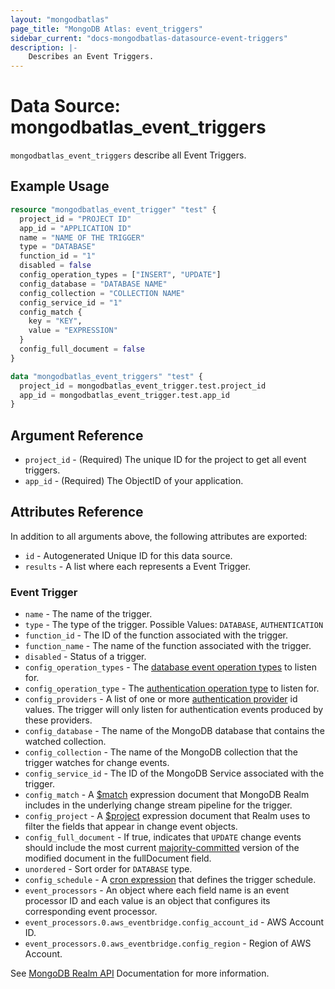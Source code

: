 ```yaml
---
layout: "mongodbatlas"
page_title: "MongoDB Atlas: event_triggers"
sidebar_current: "docs-mongodbatlas-datasource-event-triggers"
description: |-
    Describes an Event Triggers.
---
```


# Data Source: mongodbatlas_event_triggers

`mongodbatlas_event_triggers` describe all Event Triggers.

## Example Usage

```terraform
resource "mongodbatlas_event_trigger" "test" {
  project_id = "PROJECT ID"
  app_id = "APPLICATION ID"
  name = "NAME OF THE TRIGGER"
  type = "DATABASE"
  function_id = "1"
  disabled = false
  config_operation_types = ["INSERT", "UPDATE"]
  config_database = "DATABASE NAME"
  config_collection = "COLLECTION NAME"
  config_service_id = "1"
  config_match {
    key = "KEY",
    value = "EXPRESSION"
  }
  config_full_document = false
}

data "mongodbatlas_event_triggers" "test" {
  project_id = mongodbatlas_event_trigger.test.project_id
  app_id = mongodbatlas_event_trigger.test.app_id
}
```

## Argument Reference

* `project_id` - (Required) The unique ID for the project to get all event triggers.
* `app_id` - (Required) The ObjectID of your application.

## Attributes Reference

In addition to all arguments above, the following attributes are exported:

* `id` - Autogenerated Unique ID for this data source.
* `results` - A list where each represents a Event Trigger.


### Event Trigger

* `name` - The name of the trigger.
* `type` - The type of the trigger. Possible Values: `DATABASE`, `AUTHENTICATION`
* `function_id` - The ID of the function associated with the trigger.
* `function_name` - The name of the function associated with the trigger.
* `disabled` - Status of a trigger.
* `config_operation_types` - The [database event operation types](https://docs.mongodb.com/realm/triggers/database-triggers/#std-label-database-events) to listen for.
* `config_operation_type` - The [authentication operation type](https://docs.mongodb.com/realm/triggers/authentication-triggers/#std-label-authentication-event-operation-types) to listen for.
* `config_providers` - A list of one or more [authentication provider](https://docs.mongodb.com/realm/authentication/providers/) id values. The trigger will only listen for authentication events produced by these providers.
* `config_database` - The name of the MongoDB database that contains the watched collection.
* `config_collection` - The name of the MongoDB collection that the trigger watches for change events.
* `config_service_id` - The ID of the MongoDB Service associated with the trigger.
* `config_match` - A [$match](https://docs.mongodb.com/manual/reference/operator/aggregation/match/) expression document that MongoDB Realm includes in the underlying change stream pipeline for the trigger.
* `config_project` - A [$project](https://docs.mongodb.com/manual/reference/operator/aggregation/project/) expression document that Realm uses to filter the fields that appear in change event objects.
* `config_full_document` - If true, indicates that `UPDATE` change events should include the most current [majority-committed](https://docs.mongodb.com/manual/reference/read-concern-majority/) version of the modified document in the fullDocument field.
* `unordered` - Sort order for `DATABASE` type.
* `config_schedule` - A [cron expression](https://docs.mongodb.com/realm/triggers/cron-expressions/) that defines the trigger schedule.
* `event_processors` - An object where each field name is an event processor ID and each value is an object that configures its corresponding event processor.
* `event_processors.0.aws_eventbridge.config_account_id` - AWS Account ID.
* `event_processors.0.aws_eventbridge.config_region` - Region of AWS Account.


See [MongoDB Realm API](https://docs.mongodb.com/realm/admin/api/v3/#get-/groups/%7Bgroupid%7D/apps/%7Bappid%7D/triggers) Documentation for more information.